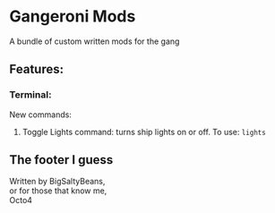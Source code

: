 # Gangeroni Mods

A bundle of custom written mods for the gang

## Features:
### Terminal:
New commands:
1. Toggle Lights command: turns ship lights on or off. To use: `lights`

## The footer I guess

Written by BigSaltyBeans,  
or for those that know me,  
Octo4